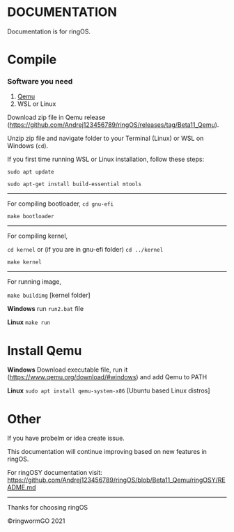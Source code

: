 # DOCUMENTATION
Documentation is for ringOS.

# Compile
### Software you need
1. [Qemu](#install-qemu)
2. WSL or Linux

Download zip file in Qemu release (https://github.com/Andrej123456789/ringOS/releases/tag/Beta11_Qemu).

Unzip zip file and navigate folder to your Terminal (Linux) or WSL on Windows (`cd`).

If you first time running WSL or Linux installation, follow these steps:

`sudo apt update`

`sudo apt-get install build-essential mtools`

___________________________________________________________________

For compiling bootloader,
`cd gnu-efi`

`make bootloader`

________________________________________________________________

For compiling kernel,

`cd kernel` or (if you are in gnu-efi folder) `cd ../kernel`

`make kernel`

______________________________________________________________

For running image,

`make buildimg` [kernel folder]

**Windows** run `run2.bat` file

**Linux** `make run`


# Install Qemu

**Windows** Download executable file, run it (https://www.qemu.org/download/#windows) and add Qemu to PATH

**Linux** `sudo apt install qemu-system-x86` [Ubuntu based Linux distros]

# Other

If you have probelm or idea create issue.

This documentation will continue improving based on new features in ringOS.

For ringOSY documentation visit: https://github.com/Andrej123456789/ringOS/blob/Beta11_Qemu/ringOSY/README.md

___

Thanks for choosing ringOS

©ringwormGO 2021

